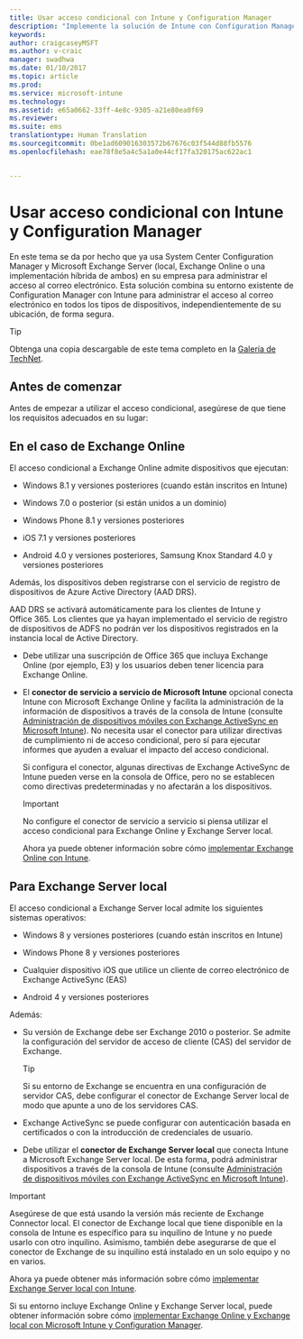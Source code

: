 ```yaml
---
title: Usar acceso condicional con Intune y Configuration Manager
description: "Implemente la solución de Intune con Configuration Manager."
keywords: 
author: craigcaseyMSFT
ms.author: v-craic
manager: swadhwa
ms.date: 01/10/2017
ms.topic: article
ms.prod: 
ms.service: microsoft-intune
ms.technology: 
ms.assetid: e65a0662-33ff-4e8c-9305-a21e80ea0f69
ms.reviewer: 
ms.suite: ems
translationtype: Human Translation
ms.sourcegitcommit: 0be1ad609016303572b67676c03f544d88fb5576
ms.openlocfilehash: eae78f8e5a4c5a1a0e44cf17fa320175ac622ac1


---
```


# <a name="use-conditional-access-with-intune-and-configuration-manager"></a>Usar acceso condicional con Intune y Configuration Manager
En este tema se da por hecho que ya usa System Center Configuration Manager y Microsoft Exchange Server (local, Exchange Online o una implementación híbrida de ambos) en su empresa para administrar el acceso al correo electrónico. Esta solución combina su entorno existente de Configuration Manager con Intune para administrar el acceso al correo electrónico en todos los tipos de dispositivos, independientemente de su ubicación, de forma segura.

> [!TIP]
> Obtenga una copia descargable de este tema completo en la [Galería de TechNet](https://gallery.technet.microsoft.com/Deploying-Enterprise-16499404).

## <a name="before-you-begin"></a>Antes de comenzar
Antes de empezar a utilizar el acceso condicional, asegúrese de que tiene los requisitos adecuados en su lugar:

## <a name="for-exchange-online"></a>En el caso de Exchange Online
El acceso condicional a Exchange Online admite dispositivos que ejecutan:

-   Windows 8.1 y versiones posteriores (cuando están inscritos en Intune)

-   Windows 7.0 o posterior (si están unidos a un dominio)

-   Windows Phone 8.1 y versiones posteriores

-   iOS 7.1 y versiones posteriores

-   Android 4.0 y versiones posteriores, Samsung Knox Standard 4.0 y versiones posteriores

Además, los dispositivos deben registrarse con el servicio de registro de dispositivos de Azure Active Directory (AAD DRS).

AAD DRS se activará automáticamente para los clientes de Intune y Office 365. Los clientes que ya hayan implementado el servicio de registro de dispositivos de ADFS no podrán ver los dispositivos registrados en la instancia local de Active Directory.

-   Debe utilizar una suscripción de Office 365 que incluya Exchange Online (por ejemplo, E3) y los usuarios deben tener licencia para Exchange Online.

-   El **conector de servicio a servicio de Microsoft Intune** opcional conecta Intune con Microsoft Exchange Online y facilita la administración de la información de dispositivos a través de la consola de Intune (consulte [Administración de dispositivos móviles con Exchange ActiveSync en Microsoft Intune](/intune/deploy-use/mobile-device-management-with-exchange-activesync-and-microsoft-intune)). No necesita usar el conector para utilizar directivas de cumplimiento ni de acceso condicional, pero sí para ejecutar informes que ayuden a evaluar el impacto del acceso condicional.

    Si configura el conector, algunas directivas de Exchange ActiveSync de Intune pueden verse en la consola de Office, pero no se establecen como directivas predeterminadas y no afectarán a los dispositivos.

    > [!IMPORTANT]
    > No configure el conector de servicio a servicio si piensa utilizar el acceso condicional para Exchange Online y Exchange Server local.

    Ahora ya puede obtener información sobre cómo [implementar Exchange Online con Intune](conditional-access-intune-exchange-online.md).

## <a name="for-exchange-server-on-premises"></a>Para Exchange Server local
El acceso condicional a Exchange Server local admite los siguientes sistemas operativos:

-   Windows 8 y versiones posteriores (cuando están inscritos en Intune)

-   Windows Phone 8 y versiones posteriores

-   Cualquier dispositivo iOS que utilice un cliente de correo electrónico de Exchange ActiveSync (EAS)

-   Android 4 y versiones posteriores

Además:

-   Su versión de Exchange debe ser Exchange 2010 o posterior. Se admite la configuración del servidor de acceso de cliente (CAS) del servidor de Exchange.

    > [!TIP]
    > Si su entorno de Exchange se encuentra en una configuración de servidor CAS, debe configurar el conector de Exchange Server local de modo que apunte a uno de los servidores CAS.

-   Exchange ActiveSync se puede configurar con autenticación basada en certificados o con la introducción de credenciales de usuario.

-   Debe utilizar el **conector de Exchange Server local** que conecta Intune a Microsoft Exchange Server local. De esta forma, podrá administrar dispositivos a través de la consola de Intune (consulte [Administración de dispositivos móviles con Exchange ActiveSync en Microsoft Intune](/intune/deploy-use/mobile-device-management-with-exchange-activesync-and-microsoft-intune)).

  > [!IMPORTANT]
> Asegúrese de que está usando la versión más reciente de Exchange Connector local. El conector de Exchange local que tiene disponible en la consola de Intune es específico para su inquilino de Intune y no puede usarlo con otro inquilino. Asimismo, también debe asegurarse de que el conector de Exchange de su inquilino está instalado en un solo equipo y no en varios.

  Ahora ya puede obtener más información sobre cómo [implementar Exchange Server local con Intune](conditional-access-intune-exchange.md).

Si su entorno incluye Exchange Online y Exchange Server local, puede obtener información sobre cómo [implementar Exchange Online y Exchange local con Microsoft Intune y Configuration Manager](conditional-access-intune-configmgr-coexist.md).



<!--HONumber=Jan17_HO2-->


